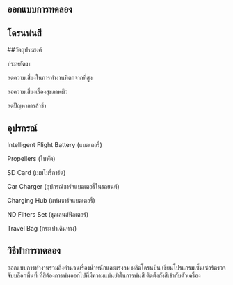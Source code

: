 ## ออกแบบการทดลอง
## โดรนพ่นสี

##วัตถุประสงค์

ประหยัดงบ

ลดความเสี่ยงในการทำงานที่ตกจากที่สูง

ลอความเสี่ยงเรื่องสุขภาพผิว

ลดปัญหาการล้าช้า


## อุปรกรณ์

Intelligent Flight Battery (แบตเตอรี่) 

Propellers (ใบพัด) 

SD Card (เมมโมรี่การ์ด) 

Car Charger (อุปกรณ์ชาร์จแบตเตอรี่ในรถยนต์) 

Charging Hub (แท่นชาร์จแบตเตอรี่) 

ND Filters Set (ชุดเลนส์ฟิลเตอร์)

Travel Bag (กระเป๋าเดินทาง)

## วิธีทำการทดลอง
ออกแบบการทำงานรวมถึงคำนวนเรื่องน้ำหนักและแรงลม ผลิตโดรนบิน เขียนโปรแกรมเซ็นเซอร์ตรวจจับบล็อกพื้นที่ ที่สีต้องการพ่นออกไปที่มีความแม่นยำในการพ่นสี ติดตั้งถังสีเข้ากับตัวเครื่อง 



